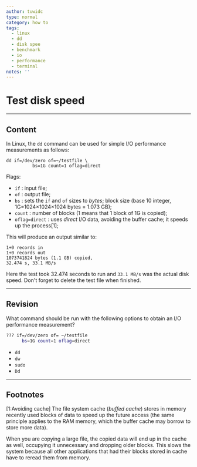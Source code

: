 ```yaml
---
author: tuwidc
type: normal
category: how to
tags:
  - linux
  - dd
  - disk spee
  - benchmark
  - io
  - performance
  - terminal
notes: ''
---
```


# Test disk speed


---

## Content

In Linux, the `dd` command can be used for simple I/O performance measurements as follows: 

```plain-text
dd if=/dev/zero of=~/testfile \
          bs=1G count=1 oflag=direct
```

Flags:

- `if` : input file;
- `of` : output file;
- `bs` : sets the `if` and `of` sizes to *bytes*; block size (base 10 integer, 1G=1024×1024×1024 bytes = 1.073 GB);
- `count` : number of blocks (1 means that 1 block of 1G is copied);
- `oflag=direct` : uses *direct* I/O data, avoiding the buffer cache; it speeds up the process[1];

This will produce an output similar to:

```plain-text
1+0 records in
1+0 records out
1073741824 bytes (1.1 GB) copied,
32.474 s, 33.1 MB/s
```

Here the test took 32.474 seconds to run and `33.1 MB/s` was the actual disk speed.
Don't forget to delete the test file when finished.


---

## Revision

What command should be run with the following options to obtain an I/O performance measurement?

```bash
??? if=/dev/zero of= ~/testfile
      bs=1G count=1 oflag=direct
```

- `dd`
- `dw`
- `sudo`
- `Dd`


---

## Footnotes

[1:Avoiding cache]
The file system cache (*buffed cache*) stores in memory recently used blocks of data to speed up the future access (the same principle applies to the RAM memory, which the buffer cache may borrow to store more data).

When you are copying a large file, the copied data will end up in the cache as well, occupying it unnecessary and dropping older blocks. This slows the system because all other applications that had their blocks stored in cache have to reread them from memory.
 
